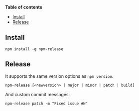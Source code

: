 <!-- START doctoc generated TOC please keep comment here to allow auto update -->
<!-- DON'T EDIT THIS SECTION, INSTEAD RE-RUN doctoc TO UPDATE -->
**Table of contents**

- [Install](#install)
- [Release](#release)

<!-- END doctoc generated TOC please keep comment here to allow auto update -->

## Install

```
npm install -g npm-release
```

## Release

It supports the same version options as `npm version`.

`npm-release [<newversion> | major | minor | patch | build]`

And custom commit messages:

`npm-release patch -m "Fixed issue #N"`
